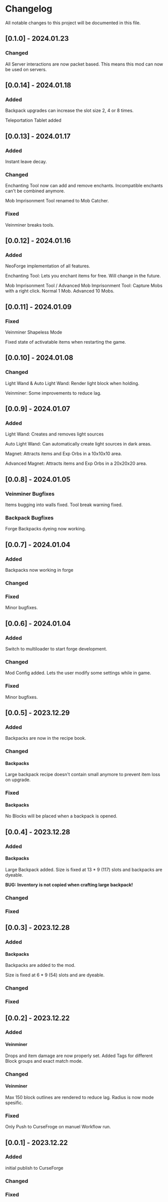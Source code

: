 # Changelog
All notable changes to this project will be documented in this file.

## [0.1.0] - 2024.01.23
### Changed
All Server interactions are now packet based. This means this mod can now be used on servers.

## [0.0.14] - 2024.01.18
### Added 
Backpack upgrades can increase the slot size 2, 4 or 8 times.

Teleportation Tablet added

## [0.0.13] - 2024.01.17

### Added
Instant leave decay.

### Changed
Enchanting Tool now can add and remove enchants. Incompatible enchants can't be combined anymore.

Mob Imprisonment Tool renamed to Mob Catcher.

### Fixed
Veinminer breaks tools.

## [0.0.12] - 2024.01.16

### Added
NeoForge implementation of all features.

Enchanting Tool: Lets you enchant items for free. Will change in the future.

Mob Imprisonment Tool / Advanced Mob Imprisonment Tool: Capture Mobs with a right click. Normal 1 Mob. Advanced 10 Mobs.

## [0.0.11] - 2024.01.09

### Fixed
Veinminer Shapeless Mode

Fixed state of activatable items when restarting the game.

## [0.0.10] - 2024.01.08

### Changed
Light Wand & Auto Light Wand: Render light block when holding.

Veinminer: Some improvements to reduce lag.

## [0.0.9] - 2024.01.07

### Added
Light Wand: Creates and removes light sources

Auto Light Wand: Can automatically create light sources in dark areas.

Magnet: Attracts items and Exp Orbs in a 10x10x10 area.

Advanced Magnet: Attracts items and Exp Orbs in a 20x20x20 area.

## [0.0.8] - 2024.01.05

### Veinminer Bugfixes
Items bugging into walls fixed.
Tool break warning fixed.

### Backpack Bugfixes
Forge Backpacks dyeing now working.

## [0.0.7] - 2024.01.04

### Added
Backpacks now working in forge

### Changed

### Fixed
Minor bugfixes.

## [0.0.6] - 2024.01.04

### Added
Switch to multiloader to start forge development.

### Changed
Mod Config added. Lets the user modify some settings while in game.

### Fixed
Minor bugfixes.

## [0.0.5] - 2023.12.29

### Added
Backpacks are now in the recipe book.

### Changed

#### Backpacks
Large backpack recipe doesn't contain small anymore to prevent item loss on upgrade.

### Fixed

#### Backpacks
No Blocks will be placed when a backpack is opened.

## [0.0.4] - 2023.12.28

### Added

#### Backpacks

Large Backpack added.
Size is fixed at 13 * 9 (117) slots and backpacks are dyeable.

**BUG: Inventory is not copied when crafting large backpack!**

### Changed

### Fixed

## [0.0.3] - 2023.12.28

### Added

#### Backpacks

Backpacks are added to the mod.

Size is fixed at 6 * 9 (54) slots and are dyeable.

### Changed

### Fixed


## [0.0.2] - 2023.12.22

### Added

#### Veinminer

Drops and item damage are now properly set. Added Tags for different Block groups
and exact match mode.

### Changed

#### Veinminer

Max 150 block outlines are rendered to reduce lag. Radius is now mode spesific.

### Fixed

Only Push to CurseFroge on manuel Workflow run.

## [0.0.1] - 2023.12.22

### Added

initial publish to CurseForge

### Changed

### Fixed